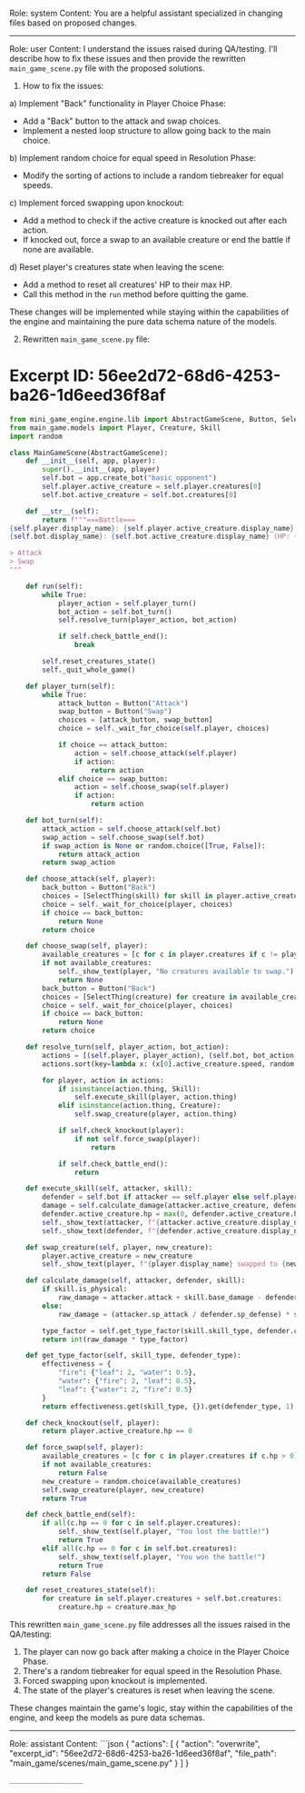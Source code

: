 Role: system
Content: You are a helpful assistant specialized in changing files based on proposed changes.
__________________
Role: user
Content: I understand the issues raised during QA/testing. I'll describe how to fix these issues and then provide the rewritten `main_game_scene.py` file with the proposed solutions.

1. How to fix the issues:

a) Implement "Back" functionality in Player Choice Phase:
   - Add a "Back" button to the attack and swap choices.
   - Implement a nested loop structure to allow going back to the main choice.

b) Implement random choice for equal speed in Resolution Phase:
   - Modify the sorting of actions to include a random tiebreaker for equal speeds.

c) Implement forced swapping upon knockout:
   - Add a method to check if the active creature is knocked out after each action.
   - If knocked out, force a swap to an available creature or end the battle if none are available.

d) Reset player's creatures state when leaving the scene:
   - Add a method to reset all creatures' HP to their max HP.
   - Call this method in the `run` method before quitting the game.

These changes will be implemented while staying within the capabilities of the engine and maintaining the pure data schema nature of the models.

2. Rewritten `main_game_scene.py` file:

# Excerpt ID: 56ee2d72-68d6-4253-ba26-1d6eed36f8af
```python main_game/scenes/main_game_scene.py
from mini_game_engine.engine.lib import AbstractGameScene, Button, SelectThing
from main_game.models import Player, Creature, Skill
import random

class MainGameScene(AbstractGameScene):
    def __init__(self, app, player):
        super().__init__(app, player)
        self.bot = app.create_bot("basic_opponent")
        self.player.active_creature = self.player.creatures[0]
        self.bot.active_creature = self.bot.creatures[0]

    def __str__(self):
        return f"""===Battle===
{self.player.display_name}: {self.player.active_creature.display_name} (HP: {self.player.active_creature.hp}/{self.player.active_creature.max_hp})
{self.bot.display_name}: {self.bot.active_creature.display_name} (HP: {self.bot.active_creature.hp}/{self.bot.active_creature.max_hp})

> Attack
> Swap
"""

    def run(self):
        while True:
            player_action = self.player_turn()
            bot_action = self.bot_turn()
            self.resolve_turn(player_action, bot_action)

            if self.check_battle_end():
                break

        self.reset_creatures_state()
        self._quit_whole_game()

    def player_turn(self):
        while True:
            attack_button = Button("Attack")
            swap_button = Button("Swap")
            choices = [attack_button, swap_button]
            choice = self._wait_for_choice(self.player, choices)

            if choice == attack_button:
                action = self.choose_attack(self.player)
                if action:
                    return action
            elif choice == swap_button:
                action = self.choose_swap(self.player)
                if action:
                    return action

    def bot_turn(self):
        attack_action = self.choose_attack(self.bot)
        swap_action = self.choose_swap(self.bot)
        if swap_action is None or random.choice([True, False]):
            return attack_action
        return swap_action

    def choose_attack(self, player):
        back_button = Button("Back")
        choices = [SelectThing(skill) for skill in player.active_creature.skills] + [back_button]
        choice = self._wait_for_choice(player, choices)
        if choice == back_button:
            return None
        return choice

    def choose_swap(self, player):
        available_creatures = [c for c in player.creatures if c != player.active_creature and c.hp > 0]
        if not available_creatures:
            self._show_text(player, "No creatures available to swap.")
            return None
        back_button = Button("Back")
        choices = [SelectThing(creature) for creature in available_creatures] + [back_button]
        choice = self._wait_for_choice(player, choices)
        if choice == back_button:
            return None
        return choice

    def resolve_turn(self, player_action, bot_action):
        actions = [(self.player, player_action), (self.bot, bot_action)]
        actions.sort(key=lambda x: (x[0].active_creature.speed, random.random()), reverse=True)

        for player, action in actions:
            if isinstance(action.thing, Skill):
                self.execute_skill(player, action.thing)
            elif isinstance(action.thing, Creature):
                self.swap_creature(player, action.thing)

            if self.check_knockout(player):
                if not self.force_swap(player):
                    return

            if self.check_battle_end():
                return

    def execute_skill(self, attacker, skill):
        defender = self.bot if attacker == self.player else self.player
        damage = self.calculate_damage(attacker.active_creature, defender.active_creature, skill)
        defender.active_creature.hp = max(0, defender.active_creature.hp - damage)
        self._show_text(attacker, f"{attacker.active_creature.display_name} used {skill.display_name}!")
        self._show_text(defender, f"{defender.active_creature.display_name} took {damage} damage!")

    def swap_creature(self, player, new_creature):
        player.active_creature = new_creature
        self._show_text(player, f"{player.display_name} swapped to {new_creature.display_name}!")

    def calculate_damage(self, attacker, defender, skill):
        if skill.is_physical:
            raw_damage = attacker.attack + skill.base_damage - defender.defense
        else:
            raw_damage = (attacker.sp_attack / defender.sp_defense) * skill.base_damage

        type_factor = self.get_type_factor(skill.skill_type, defender.creature_type)
        return int(raw_damage * type_factor)

    def get_type_factor(self, skill_type, defender_type):
        effectiveness = {
            "fire": {"leaf": 2, "water": 0.5},
            "water": {"fire": 2, "leaf": 0.5},
            "leaf": {"water": 2, "fire": 0.5}
        }
        return effectiveness.get(skill_type, {}).get(defender_type, 1)

    def check_knockout(self, player):
        return player.active_creature.hp == 0

    def force_swap(self, player):
        available_creatures = [c for c in player.creatures if c.hp > 0]
        if not available_creatures:
            return False
        new_creature = random.choice(available_creatures)
        self.swap_creature(player, new_creature)
        return True

    def check_battle_end(self):
        if all(c.hp == 0 for c in self.player.creatures):
            self._show_text(self.player, "You lost the battle!")
            return True
        elif all(c.hp == 0 for c in self.bot.creatures):
            self._show_text(self.player, "You won the battle!")
            return True
        return False

    def reset_creatures_state(self):
        for creature in self.player.creatures + self.bot.creatures:
            creature.hp = creature.max_hp
```

This rewritten `main_game_scene.py` file addresses all the issues raised in the QA/testing:

1. The player can now go back after making a choice in the Player Choice Phase.
2. There's a random tiebreaker for equal speed in the Resolution Phase.
3. Forced swapping upon knockout is implemented.
4. The state of the player's creatures is reset when leaving the scene.

These changes maintain the game's logic, stay within the capabilities of the engine, and keep the models as pure data schemas.
__________________
Role: assistant
Content: ```json
{
  "actions": [
    {
      "action": "overwrite",
      "excerpt_id": "56ee2d72-68d6-4253-ba26-1d6eed36f8af",
      "file_path": "main_game/scenes/main_game_scene.py"
    }
  ]
}
```
__________________
